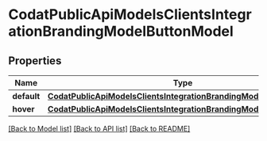 # CodatPublicApiModelsClientsIntegrationBrandingModelButtonModel


## Properties
Name | Type | Description | Notes
------------ | ------------- | ------------- | -------------
**default** | [**CodatPublicApiModelsClientsIntegrationBrandingModelDefaultModel**](CodatPublicApiModelsClientsIntegrationBrandingModelDefaultModel.md) |  | [optional] 
**hover** | [**CodatPublicApiModelsClientsIntegrationBrandingModelHoverModel**](CodatPublicApiModelsClientsIntegrationBrandingModelHoverModel.md) |  | [optional] 

[[Back to Model list]](../README.md#documentation-for-models) [[Back to API list]](../README.md#documentation-for-api-endpoints) [[Back to README]](../README.md)


